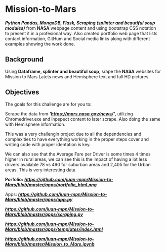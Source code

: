 # Mission-to-Mars
**_Python Pandas, MongoDB,  Flask, Scraping (splinter and beautiful soup modules)_** from **NASA** webpage content and using bootstrap CSS notation to present it in a profesional way. Also created portfolio web page that lists contact information, GitHum and Social media links along with different examples showing the work done. 

## Background
Using **Dataframe, splinter and beautiful soup**, srape the **NASA** websites for Mission to Mars Latets news and Hemisphere text and full HD pictures.

## Objectives 
The goals for this challenge are for you to:

Scrape the data from **_'https://mars.nasa.gov/news/'_**, utilizing Chromedriver.exe and inpspect content to later scrape. Also doing the same with Hemisphere information. 

This was a very challengin project due to all the dependencies and complexities to have everything working in the proper steps cover and writing code with proper identation is key. 


We can also see that the Average Fare per Driver is some times 4 times higher in rural areas, we can see this is the impact of having a lot less drivers available 78 vs 490 for suburban areas and 2,405 for the Urban areas. This is very interesting data.

**Porfolio:**
**_https://github.com/juan-mpn/Mission-to-Mars/blob/master/apps/portfolio_html.png_**

Apps: 
**_https://github.com/juan-mpn/Mission-to-Mars/blob/master/apps/app.py_**

**_https://github.com/juan-mpn/Mission-to-Mars/blob/master/apps/scraping.py_**

**_https://github.com/juan-mpn/Mission-to-Mars/blob/master/apps/templates/index.html_**

**_https://github.com/juan-mpn/Mission-to-Mars/blob/master/Mission_to_Mars.ipynb_**







